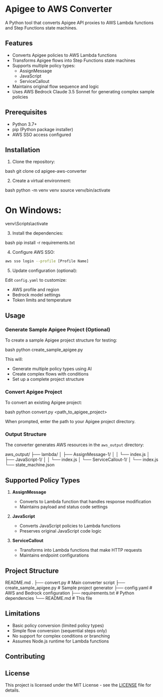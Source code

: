 # Apigee to AWS Converter

A Python tool that converts Apigee API proxies to AWS Lambda functions and Step Functions state machines.

## Features

- Converts Apigee policies to AWS Lambda functions
- Transforms Apigee flows into Step Functions state machines
- Supports multiple policy types:
  - AssignMessage
  - JavaScript
  - ServiceCallout
- Maintains original flow sequence and logic
- Uses AWS Bedrock Claude 3.5 Sonnet for generating complex sample policies

## Prerequisites

- Python 3.7+
- pip (Python package installer)
- AWS SSO access configured

## Installation

1. Clone the repository:

bash
git clone <your-repository-url>
cd apigee-aws-converter

2. Create a virtual environment:

bash
python -m venv venv
source venv/bin/activate

# On Windows:

venv\Scripts\activate

3. Install the dependencies:

bash
pip install -r requirements.txt

4. Configure AWS SSO:

```bash
aws sso login --profile [Profile Name]
```

5. Update configuration (optional):

Edit `config.yaml` to customize:

- AWS profile and region
- Bedrock model settings
- Token limits and temperature

## Usage

### Generate Sample Apigee Project (Optional)

To create a sample Apigee project structure for testing:

bash
python create_sample_apigee.py

This will:

- Generate multiple policy types using AI
- Create complex flows with conditions
- Set up a complete project structure

### Convert Apigee Project

To convert an existing Apigee project:

bash
python convert.py <path_to_apigee_project>

When prompted, enter the path to your Apigee project directory.

### Output Structure

The converter generates AWS resources in the `aws_output` directory:

aws_output/
├── lambda/
│ ├── AssignMessage-1/
│ │ └── index.js
│ ├── JavaScript-1/
│ │ └── index.js
│ └── ServiceCallout-1/
│ └── index.js
└── state_machine.json

## Supported Policy Types

1. **AssignMessage**

   - Converts to Lambda function that handles response modification
   - Maintains payload and status code settings

2. **JavaScript**

   - Converts JavaScript policies to Lambda functions
   - Preserves original JavaScript code logic

3. **ServiceCallout**
   - Transforms into Lambda functions that make HTTP requests
   - Maintains endpoint configurations

## Project Structure

README.md
.
├── convert.py # Main converter script
├── create_sample_apigee.py # Sample project generator
├── config.yaml # AWS and Bedrock configuration
├── requirements.txt # Python dependencies
└── README.md # This file

## Limitations

- Basic policy conversion (limited policy types)
- Simple flow conversion (sequential steps only)
- No support for complex conditions or branching
- Assumes Node.js runtime for Lambda functions

## Contributing

## License

This project is licensed under the MIT License - see the [LICENSE](LICENSE) file for details.
